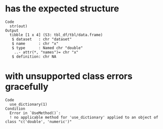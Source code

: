# has the expected structure

    Code
      str(out)
    Output
      tibble [1 x 4] (S3: tbl_df/tbl/data.frame)
       $ dataset   : chr "dataset"
       $ name      : chr "x"
       $ type      : Named chr "double"
        ..- attr(*, "names")= chr "x"
       $ definition: chr NA

# with unsupported class errors gracefully

    Code
      use_dictionary(1)
    Condition
      Error in `UseMethod()`:
      ! no applicable method for 'use_dictionary' applied to an object of class "c('double', 'numeric')"

